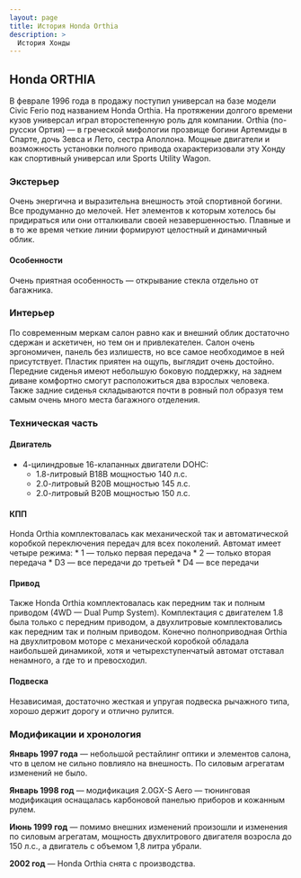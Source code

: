 ```yaml
---
layout: page
title: История Honda Orthia
description: >
  История Хонды
---
```


## Honda ORTHIA
В феврале 1996 года в продажу поступил универсал на базе модели Civic Ferio под названием Honda Orthia. На протяжении долгого времени кузов универсал играл второстепенную роль для компании.
Orthia (по-русски Ортия) — в греческой мифологии прозвище богини Артемиды в Спарте, дочь Зевса и Лето, сестра Аполлона. Мощные двигатели и возможность установки полного привода охарактеризовали эту Хонду как спортивный универсал или Sports Utility Wagon.

### Экстерьер
Очень энергична и выразительна внешность этой спортивной богини. Все продуманно до мелочей. Нет элементов к которым хотелось бы придираться или они отталкивали своей незавершенностью. Плавные и в то же время четкие линии формируют целостный и динамичный облик.

#### Особенности
Очень приятная особенность — открывание стекла отдельно от багажника. 

### Интерьер
По современным меркам салон равно как и внешний облик достаточно сдержан и аскетичен, но тем он и привлекателен.
Салон очень эргономичен, панель без излишеств, но все самое необходимое в ней присутствует. Пластик приятен на ощупь, выглядит очень достойно. Передние сиденья имеют небольшую боковую поддержку, на заднем диване комфортно смогут расположиться два взрослых человека. Также задние сиденья складываются почти в ровный пол образуя тем самым очень много места багажного отделения.

### Техническая часть
#### Двигатель
* 4-цилиндровые 16-клапанных двигатели DOHC:
	* 1.8-литровый B18B мощностью 140 л.с.
	* 2.0-литровый B20B мощностью 145 л.с.
	* 2.0-литровый B20B мощностью 150 л.с.


#### КПП
Honda Orthia комплектовалась как механической так и автоматической коробкой переключения передач для всех поколений.
Автомат имеет четыре режима:
	* 1 — только первая передача
	* 2 — только вторая передача
	* D3 — все передачи до третьей
	* D4 — все передачи

#### Привод
Также Honda Orthia комплектовалась как передним так и полным приводом (4WD — Dual Pump System). Комплектация с двигателем 1.8 была только с передним приводом, а двухлитровые комплектовались как передним так и полным приводом. Конечно полноприводная Orthia на двухлитровом моторе с механической коробкой обладала наибольшей динамикой, хотя и четырехступенчатый автомат отставал ненамного, а где то и превосходил.

#### Подвеска
Независимая, достаточно жесткая и упругая подвеска рычажного типа, хорошо держит дорогу и отлично рулится.

### Модификации и хронология
<b>Январь 1997 года</b> — небольшой рестайлинг оптики и элементов салона, что в целом не сильно повлияло на внешность. По силовым агрегатам изменений не было.

<b>Январь 1998 год</b> — модификация 2.0GX-S Aero — тюнинговая модификация оснащалась карбоновой панелью приборов и кожанным рулем.

<b>Июнь 1999 год</b> — помимо внешних изменений произошли и изменения по силовым агрегатам, мощность двухлитрового двигателя возросла до 150 л.с., а двигатель с объемом 1,8 литра убрали.

<b>2002 год</b> — Honda Orthia снята с производства.


